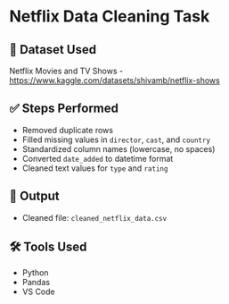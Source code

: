 # Netflix Data Cleaning Task

## 📌 Dataset Used
Netflix Movies and TV Shows - https://www.kaggle.com/datasets/shivamb/netflix-shows

## ✅ Steps Performed
- Removed duplicate rows
- Filled missing values in `director`, `cast`, and `country`
- Standardized column names (lowercase, no spaces)
- Converted `date_added` to datetime format
- Cleaned text values for `type` and `rating`

## 💾 Output
- Cleaned file: `cleaned_netflix_data.csv`

## 🛠 Tools Used
- Python
- Pandas
- VS Code
